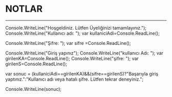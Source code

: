 # NOTLAR
--------
Console.WriteLine("Hoşgeldiniz. Lütfen Üyeliğinizi tamamlayınız.");
Console.WriteLine("Kullanıcı adı: ");
    var kullaniciAdi=Console.ReadLine();

Console.WriteLine("Şifre: ");
    var sifre =Console.ReadLine();

Console.WriteLine("Giriş yapınız");
Console.WriteLine("kullanıcı Adı: ");
    var girilenKA=Console.ReadLine();
Console.WriteLine("şifre: ");
    var girilenS=Console.ReadLine();

var sonuc = (kullaniciAdi==girilenKA)&&(sifre==girilenS)?"Başarıyla giriş yaptınız.":"Kullanıcı adı veya hatalı şifre. Lütfen tekrar deneyiniz.";

Console.WriteLine(sonuc);
